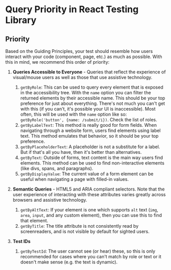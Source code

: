 # Query Priority in React Testing Library

## Priority

Based on the Guiding Principles, your test should resemble how users interact with your code (component, page, etc.) as much as possible. With this in mind, we recommend this order of priority:

1. **Queries Accessible to Everyone** - Queries that reflect the experience of visual/mouse users as well as those that use assistive technology.
   1. `getByRole`: This can be used to query every element that is exposed in the accessibility tree. With the `name` option you can filter the returned elements by their accessible name. This should be your top preference for just about everything. There's not much you can't get with this (if you can't, it's possible your UI is inaccessible). Most often, this will be used with the `name` option like so: `getByRole('button', {name: /submit/i})`. Check the list of roles.
   2. `getByLabelText`: This method is really good for form fields. When navigating through a website form, users find elements using label text. This method emulates that behavior, so it should be your top preference.
   3. `getByPlaceholderText`: A placeholder is not a substitute for a label. But if that's all you have, then it's better than alternatives.
   4. `getByText`: Outside of forms, text content is the main way users find elements. This method can be used to find non-interactive elements (like divs, spans, and paragraphs).
   5. `getByDisplayValue`: The current value of a form element can be useful when navigating a page with filled-in values.

2. **Semantic Queries** - HTML5 and ARIA compliant selectors. Note that the user experience of interacting with these attributes varies greatly across browsers and assistive technology.
   1. `getByAltText`: If your element is one which supports `alt` text (`img`, `area`, `input`, and any custom element), then you can use this to find that element.
   2. `getByTitle`: The title attribute is not consistently read by screenreaders, and is not visible by default for sighted users.

3. **Test IDs**
   1. `getByTestId`: The user cannot see (or hear) these, so this is only recommended for cases where you can't match by role or text or it doesn't make sense (e.g. the text is dynamic).

